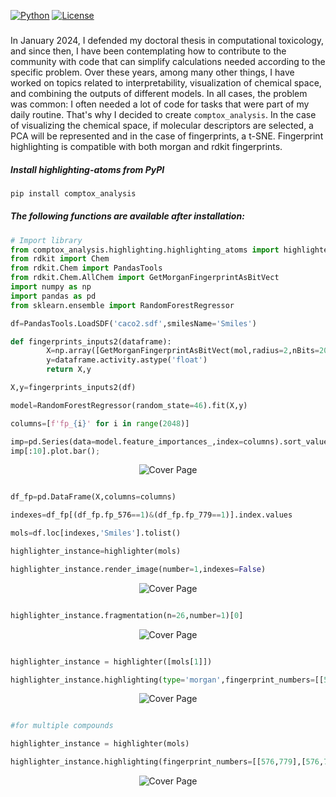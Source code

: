 [![Python](https://img.shields.io/pypi/pyversions/torchquad)](https://img.shields.io/pypi/pyversions/torchquad)
[![License](https://img.shields.io/badge/license-GPLv3-blue)](https://img.shields.io/badge/license-GPLv3-blue)

### 
In January 2024, I defended my doctoral thesis in computational toxicology, and since then, I have been contemplating how to contribute to the community with code that can simplify calculations needed according to the specific problem. Over these years, among many other things, I have worked on topics related to interpretability, visualization of chemical space, and combining the outputs of different models. In all cases, the problem was common: I often needed a lot of code for tasks that were part of my daily routine. That's why I decided to create ``comptox_analysis``. In the case of visualizing the chemical space, if molecular descriptors are selected, a PCA will be represented and in the case of fingerprints, a t-SNE. Fingerprint highlighting is compatible with both morgan and rdkit fingerprints.


##### Install highlighting-atoms from PyPI
```bash
pip install comptox_analysis
```

##### The following functions are available after installation:

```python
# Import library
from comptox_analysis.highlighting.highlighting_atoms import highlighter
from rdkit import Chem
from rdkit.Chem import PandasTools
from rdkit.Chem.AllChem import GetMorganFingerprintAsBitVect
import numpy as np
import pandas as pd
from sklearn.ensemble import RandomForestRegressor

df=PandasTools.LoadSDF('caco2.sdf',smilesName='Smiles')

def fingerprints_inputs2(dataframe):
        X=np.array([GetMorganFingerprintAsBitVect(mol,radius=2,nBits=2048,useFeatures=True) for mol in [Chem.MolFromSmiles(m) for m in list(dataframe.Smiles)]])
        y=dataframe.activity.astype('float')
        return X,y

X,y=fingerprints_inputs2(df)

model=RandomForestRegressor(random_state=46).fit(X,y)

columns=[f'fp_{i}' for i in range(2048)]

imp=pd.Series(data=model.feature_importances_,index=columns).sort_values(ascending=False)
imp[:10].plot.bar();

```

<p align="center">
  <img src="https://github.com/phi-grib/comptox_analysis/blob/main/images/importances.PNG" alt="Cover Page">
</p>

```python

df_fp=pd.DataFrame(X,columns=columns)

indexes=df_fp[(df_fp.fp_576==1)&(df_fp.fp_779==1)].index.values

mols=df.loc[indexes,'Smiles'].tolist()

highlighter_instance=highlighter(mols)

highlighter_instance.render_image(number=1,indexes=False)

```

<p align="center">
  <img src="https://github.com/phi-grib/comptox_analysis/blob/main/images/molecule_render.PNG" alt="Cover Page">
</p>

```python

highlighter_instance.fragmentation(n=26,number=1)[0]

```

<p align="center">
  <img src="https://github.com/phi-grib/comptox_analysis/blob/main/images/fragments.PNG" alt="Cover Page">
</p>
 
```python

highlighter_instance = highlighter([mols[1]])

highlighter_instance.highlighting(type='morgan',fingerprint_numbers=[[576,779]])

```

<p align="center">
  <img src="https://github.com/phi-grib/comptox_analysis/blob/main/images/one_compound_highlighted.png" alt="Cover Page">
</p>

```python

#for multiple compounds

highlighter_instance = highlighter(mols)

highlighter_instance.highlighting(fingerprint_numbers=[[576,779],[576,779],[576,779]])

```

<p align="center">
  <img src="https://github.com/phi-grib/comptox_analysis/blob/main/multiple_highlighted.png" alt="Cover Page">
</p>
